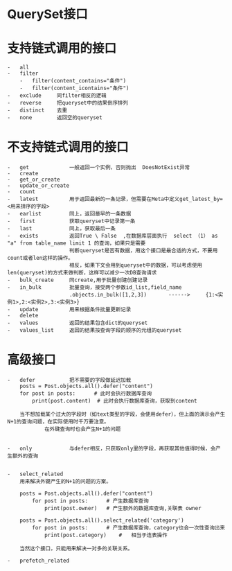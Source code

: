 #   QuerySet接口

#   支持链式调用的接口
    -   all
    -   filter
        -   filter(content_contains="条件")
        -   filter(content_icontains="条件")
    -   exclude     同filter相反的逻辑
    -   reverse     把queryset中的结果倒序排列
    -   distinct    去重
    -   none        返回空的queryset
    
#   不支持链式调用的接口
    -   get             一般返回一个实例，否则抛出  DoesNotExist异常
    -   create          
    -   get_or_create   
    -   update_or_create
    -   count
    -   latest          用于返回最新的一条记录，但需要在Meta中定义get_latest_by=<用来排序的字段>
    -   earlist         同上，返回最早的一条数据
    -   first           获取queryset中记录第一条
    -   last            同上，获取最后一条
    -   exists          返回True \ False  ,在数据库层面执行  select （1） as "a" from table_name limit 1 的查询，如果只是需要
                        判断queryset是否有数据，用这个接口是最合适的方式，不要用count或者len这样的操作。
                        相反，如果下文会用到queryset中的数据，可以考虑使用len(queryset)的方式来做判断，这样可以减少一次DB查询请求
    -   bulk_create     同create,用于批量创建创建记录
    -   in_bulk         批量查询，接受两个参数id_list,field_name
                        .objects.in_bulk([1,2,3])       ------>     {1:<实例1>,2:<实例2>,3:<实例3>}                    
    -   update          用来根据条件批量更新记录
    -   delete
    -   values          返回的结果包含dict的queryset
    -   values_list     返回的结果按查询字段的顺序的元组的queryset
    
    
    
    
#   高级接口
    -   defer           把不需要的字段做延迟加载
        posts = Post.objects.all().defer("content")
        for post in posts:      # 此时会执行数据库查询
            print(post.content)  # 此时会执行数据库查询，获取到content
        
        当不想加载某个过大的字段时（如text类型的字段，会使用defer），但上面的演示会产生N+1的查询问题，在实际使用时千万要注意。
                在外键查询时也会产生N+1的问题
            
      
    -   only            与defer相反，只获取only里的字段，再获取其他值得时候，会产生额外的查询
    
    
    -   select_related  
        用来解决外键产生的N+1的问题的方案。

        posts = Post.objects.all().defer("content")
            for post in posts:      # 产生数据库查询
                print(post.owner)   # 产生额外的数据库查询,关联表 owner
        
        posts = Post.objects.all().select_related('category')
            for post in posts:      # 产生数据库查询，category也会一次性查询出来
                print(post.category)    #   相当于连表操作
        
        当然这个接口，只能用来解决一对多的关联关系。
    
    -   prefetch_related    
        
        
        
        
                    




